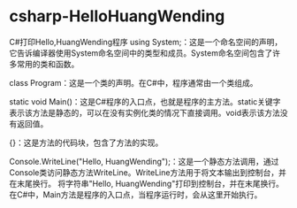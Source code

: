 # csharp-HelloHuangWending
C#打印Hello,HuangWending程序
using System;：这是一个命名空间的声明，它告诉编译器使用System命名空间中的类型和成员。System命名空间包含了许多常用的类和函数。

class Program：这是一个类的声明。在C#中，程序通常由一个类组成。

static void Main()：这是C#程序的入口点，也就是程序的主方法。static关键字表示该方法是静态的，可以在没有实例化类的情况下直接调用。void表示该方法没有返回值。

{}：这是方法的代码块，包含了方法的实现。

Console.WriteLine("Hello, HuangWending");：这是一个静态方法调用，通过Console类访问静态方法WriteLine。WriteLine方法用于将文本输出到控制台，并在末尾换行。
将字符串"Hello, HuangWending"打印到控制台，并在末尾换行。在C#中，Main方法是程序的入口点，当程序运行时，会从这里开始执行。

